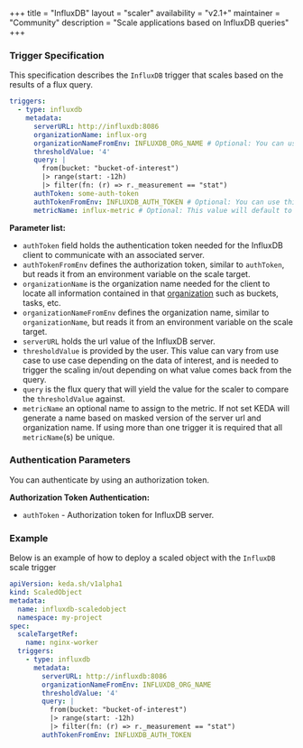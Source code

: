 +++
title = "InfluxDB"
layout = "scaler"
availability = "v2.1+"
maintainer = "Community"
description = "Scale applications based on InfluxDB queries"
+++

### Trigger Specification

This specification describes the `InfluxDB` trigger that scales based on the results of a flux query.

```yaml
triggers:
  - type: influxdb
    metadata:
      serverURL: http://influxdb:8086
      organizationName: influx-org
      organizationNameFromEnv: INFLUXDB_ORG_NAME # Optional: You can use this instead of `organizationName` parameter. See details in "Parameter List" section
      thresholdValue: '4'
      query: |
        from(bucket: "bucket-of-interest")
        |> range(start: -12h)
        |> filter(fn: (r) => r._measurement == "stat")
      authToken: some-auth-token
      authTokenFromEnv: INFLUXDB_AUTH_TOKEN # Optional: You can use this instead of `authToken` parameter. See details in "Parameter List" section
      metricName: influx-metric # Optional: This value will default to a masked version of the url and organization name if not set by the user (metrics name value would be then `influxdb-https---xxx-influx_org`)
```

**Parameter list:**

- `authToken` field holds the authentication token needed for the InfluxDB client to communicate with an associated server. 
- `authTokenFromEnv` defines the authorization token, similar to `authToken`, but reads it from an environment variable on the scale target.
- `organizationName` is the organization name needed for the client to locate all information contained in that [organization](https://docs.influxdata.com/influxdb/v2.0/organizations/) such as buckets, tasks, etc.
- `organizationNameFromEnv` defines the organization name, similar to `organizationName`, but reads it from an environment variable on the scale target.
- `serverURL` holds the url value of the InfluxDB server.
- `thresholdValue` is provided by the user. This value can vary from use case to use case depending on the data of interest, and is needed to trigger the scaling in/out depending on what value comes back from the query.
- `query` is the flux query that will yield the value for the scaler to compare the `thresholdValue` against.
- `metricName` an optional name to assign to the metric. If not set KEDA will generate a name based on masked version of the server url and organization name. If using more than one trigger it is required that all `metricName`(s) be unique.

### Authentication Parameters

You can authenticate by using an authorization token.

**Authorization Token Authentication:**

- `authToken` - Authorization token for InfluxDB server.

### Example

Below is an example of how to deploy a scaled object with the `InfluxDB` scale trigger

```yaml
apiVersion: keda.sh/v1alpha1
kind: ScaledObject
metadata:
  name: influxdb-scaledobject
  namespace: my-project
spec:
  scaleTargetRef:
    name: nginx-worker
  triggers:
    - type: influxdb
      metadata:
        serverURL: http://influxdb:8086
        organizationNameFromEnv: INFLUXDB_ORG_NAME
        thresholdValue: '4'
        query: |
          from(bucket: "bucket-of-interest")
          |> range(start: -12h)
          |> filter(fn: (r) => r._measurement == "stat")
        authTokenFromEnv: INFLUXDB_AUTH_TOKEN
```
